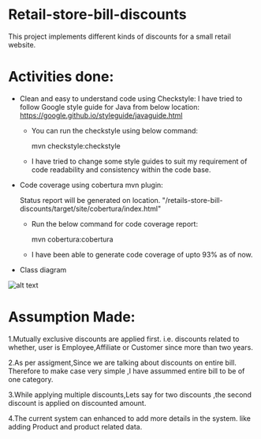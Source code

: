 # Retail-store-bill-discounts
This project implements different kinds of discounts for a small retail website.

# Activities done:
- Clean and easy to understand code using Checkstyle:
	I have tried to follow Google style guide for Java from below location:
	 https://google.github.io/styleguide/javaguide.html
	
	- You can run the checkstyle using below command:
	
    	mvn checkstyle:checkstyle
	- I have tried to change some style guides to suit my requirement of code readability and consistency within the code base.

- Code coverage using cobertura mvn plugin:

  Status report will be generated on location. "/retails-store-bill-discounts/target/site/cobertura/index.html"
	

	- Run the below  command for code coverage report:

		mvn cobertura:cobertura 
	- I have been able to generate code coverage of upto 93% as of now.
- Class diagram

![alt text](https://github.com/CantChangeMe/retail-store-bill-discounts.git/class-diagram/ClassDiagram.JPG)


# Assumption Made:
1.Mutually exclusive discounts are applied first.
	i.e. discounts related to whether, user is Employee,Affiliate or Customer since more than two years.

2.As per assigment,Since we are talking about discounts on entire bill.
	Therefore to make case very simple ,I have assummed entire bill to be of one category.

3.While applying multiple discounts,Lets say for two discounts ,the second discount is applied on discounted amount.

4.The current system can enhanced to add more details in the system. like adding Product and product related data.
